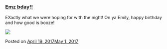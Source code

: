 
### [Emz bday!!](https://fazthebro.com/2017/04/19/emz-bday/)

EXactly what we were hoping for with the night! On ya Emily, happy birthday and how good is booze!

![](https://fazthebro.com/wp-content/uploads/2017/04/IMG-20170419-WA0002-1440x1080.jpg)

Posted on [April 19, 2017May 1, 2017](https://fazthebro.com/2017/04/19/visit-the-store/)
